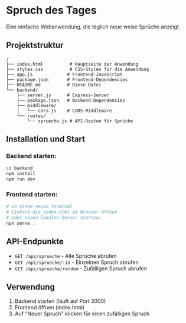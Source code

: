 # Spruch des Tages

Eine einfache Webanwendung, die täglich neue weise Sprüche anzeigt.

## Projektstruktur

```
/
├── index.html          # Hauptseite der Anwendung
├── styles.css          # CSS-Styles für die Anwendung
├── app.js             # Frontend-JavaScript
├── package.json       # Frontend-Dependencies
├── README.md          # Diese Datei
└── backend/
    ├── server.js      # Express-Server
    ├── package.json   # Backend-Dependencies
    ├── middleware/
    │   └── cors.js    # CORS-Middleware
    └── routes/
        └── sprueche.js # API-Routen für Sprüche
```

## Installation und Start

### Backend starten:
```bash
cd backend
npm install
npm run dev
```

### Frontend starten:
```bash
# In einem neuen Terminal
# Einfach die index.html im Browser öffnen
# oder einen lokalen Server starten:
npx serve .
```

## API-Endpunkte

- `GET /api/sprueche` - Alle Sprüche abrufen
- `GET /api/sprueche/:id` - Einzelnen Spruch abrufen
- `GET /api/sprueche/random` - Zufälligen Spruch abrufen

## Verwendung

1. Backend starten (läuft auf Port 3000)
2. Frontend öffnen (index.html)
3. Auf "Neuer Spruch" klicken für einen zufälligen Spruch

